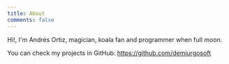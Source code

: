 ```yaml
---
title: About
comments: false
---
```


Hi!, I'm Andrés Ortiz, magician, koala fan and programmer when full moon.

You can check my projects in GitHub: <https://github.com/demiurgosoft>
